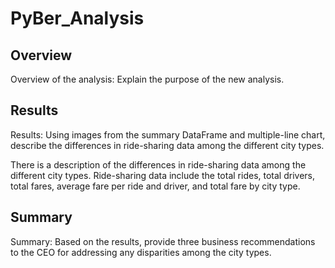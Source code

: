 # PyBer_Analysis
## Overview
Overview of the analysis: Explain the purpose of the new analysis.

## Results
Results: Using images from the summary DataFrame and multiple-line chart, describe the differences in ride-sharing data among the different city types.

There is a description of the differences in ride-sharing data among the different city types. Ride-sharing data include the total rides, total drivers, total fares, average fare per ride and driver, and total fare by city type. 

## Summary
Summary: Based on the results, provide three business recommendations to the CEO for addressing any disparities among the city types.